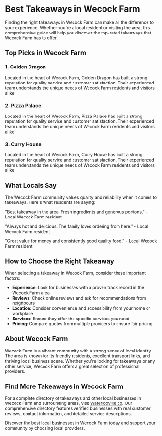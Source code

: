 # Best Takeaways in Wecock Farm

Finding the right takeaways in Wecock Farm can make all the difference to your experience. Whether you're a local resident or visiting the area, this comprehensive guide will help you discover the top-rated takeaways that Wecock Farm has to offer.

## Top Picks in Wecock Farm

### 1. Golden Dragon
Located in the heart of Wecock Farm, Golden Dragon has built a strong reputation for quality service and customer satisfaction. Their experienced team understands the unique needs of Wecock Farm residents and visitors alike.

### 2. Pizza Palace
Located in the heart of Wecock Farm, Pizza Palace has built a strong reputation for quality service and customer satisfaction. Their experienced team understands the unique needs of Wecock Farm residents and visitors alike.

### 3. Curry House
Located in the heart of Wecock Farm, Curry House has built a strong reputation for quality service and customer satisfaction. Their experienced team understands the unique needs of Wecock Farm residents and visitors alike.

## What Locals Say

The Wecock Farm community values quality and reliability when it comes to takeaways. Here's what residents are saying:

"Best takeaway in the area! Fresh ingredients and generous portions." - Local Wecock Farm resident

"Always hot and delicious. The family loves ordering from here." - Local Wecock Farm resident

"Great value for money and consistently good quality food." - Local Wecock Farm resident

## How to Choose the Right Takeaway

When selecting a takeaway in Wecock Farm, consider these important factors:

- **Experience**: Look for businesses with a proven track record in the Wecock Farm area
- **Reviews**: Check online reviews and ask for recommendations from neighbours
- **Location**: Consider convenience and accessibility from your home or workplace
- **Services**: Ensure they offer the specific services you need
- **Pricing**: Compare quotes from multiple providers to ensure fair pricing

## About Wecock Farm

Wecock Farm is a vibrant community with a strong sense of local identity. The area is known for its friendly residents, excellent transport links, and thriving local business scene. Whether you're looking for takeaways or any other service, Wecock Farm offers a great selection of professional providers.

## Find More Takeaways in Wecock Farm

For a complete directory of takeaways and other local businesses in Wecock Farm and surrounding areas, visit [Waterlooville.co](https://waterlooville.co). Our comprehensive directory features verified businesses with real customer reviews, contact information, and detailed service descriptions.

Discover the best local businesses in Wecock Farm today and support your community by choosing local providers.

